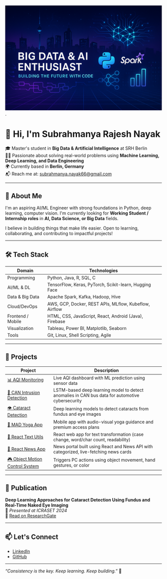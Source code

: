 
 ![Image Alt](https://github.com/subba5076/subba5076/blob/2782bc3996ed62ece97abaa8cadad9747189a5bc/May%2013%2C%202025%2C%2004_51_42%20PM.png).
# 👋 Hi, I'm Subrahmanya Rajesh Nayak

🎓 Master's student in **Big Data & Artificial Intelligence** at SRH Berlin  
👨‍💻 Passionate about solving real-world problems using **Machine Learning, Deep Learning, and Data Engineering**  
🌍 Currently based in **Berlin, Germany**  
📬 Reach me at: subrahmanya.nayak66@gmail.com

---

## 🧠 About Me

I'm an aspiring AI/ML Engineer with strong foundations in Python, deep learning, computer vision. I'm currently looking for **Working Student / Internship roles** in **AI, Data Science, or Big Data** fields.

I believe in building things that make life easier. Open to learning, collaborating, and contributing to impactful projects!

---

## 🛠️ Tech Stack

| Domain             | Technologies                                                       |
|--------------------|---------------------------------------------------------------------|
| Programming        | Python, Java, R, SQL, C                                             |
| AI/ML & DL         | TensorFlow, Keras, PyTorch, Scikit-learn, Hugging Face             |
| Data & Big Data    | Apache Spark, Kafka, Hadoop, Hive                                  |
| Cloud/DevOps       | AWS, GCP, Docker, REST APIs, MLflow, Kubeflow, Airflow             |
| Frontend / Mobile  | HTML, CSS, JavaScript, React, Android (Java), Firebase             |
| Visualization      | Tableau, Power BI, Matplotlib, Seaborn                             |
| Tools              | Git, Linux, Shell Scripting, Agile                                 |

---

## 🚀 Projects

| Project | Description |
|--------|-------------|
| [📊 AQI Monitoring](https://github.com/subba5076/AQI) | Live AQI dashboard with ML prediction using sensor data |
| [🚗 CAN Intrusion Detection](https://github.com/subba5076/CAN-Intrusion-Detection) | LSTM-based deep learning model to detect anomalies in CAN bus data for automotive cybersecurity |
| [👁️ Cataract Detection](https://github.com/subba5076/Cataract_Detection_) | Deep learning models to detect cataracts from fundus and eye images |
| [🧘 MAD Yoga App](https://github.com/subba5076/Yoga_app) | Mobile app with audio-visual yoga guidance and premium access plans |
| [📝 React Text Utils](https://github.com/subba5076/TextUtils-React ) | React web app for text transformation (case change, word/char count, readability) |
| [📰 React News App](https://github.com/subba5076/NewsMonkey-React) | News portal built using React and News API with categorized, live-fetching news cards |
| [🎮 Object Motion Control System](https://github.com/subba5076/ComputerVision_and_control) | Triggers PC actions using object movement, hand gestures, or color |


---

## 📖 Publication

**Deep Learning Approaches for Cataract Detection Using Fundus and Real-Time Naked Eye Imaging**  
📍 *Presented at ICRASET 2024*  
🔗 [Read on ResearchGate](https://www.researchgate.net/publication/389448524_Deep_Learning_Approaches_for_Cataract_Detection_Using_Fundus_and_Real-Time_Naked_Eye_Imaging)

---

## 📫 Let's Connect

- [LinkedIn](https://linkedin.com/in/subrahmanyanayak)
- [GitHub](https://github.com/subba5076)


---

_“Consistency is the key. Keep learning. Keep building.”_ 🔑

